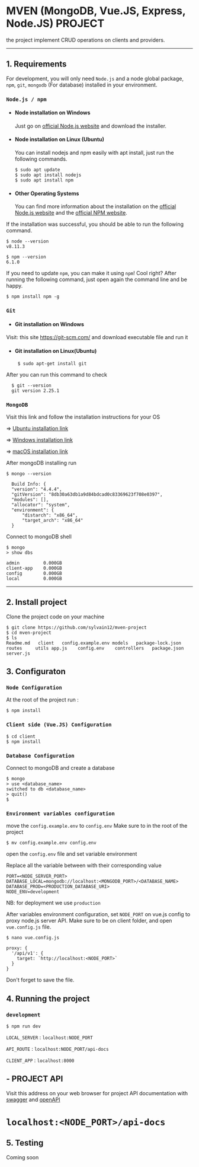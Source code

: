 # MVEN (MongoDB, Vue.JS, Express, Node.JS) PROJECT

the project implement CRUD operations on clients and providers.

---
## 1. Requirements

For development, you will only need `Node.js` and a node global package, `npm`, `git`, `mongodb` (For database) installed in your environment.

### `Node.js / npm`
- #### Node installation on Windows

  Just go on [official Node.js website](https://nodejs.org/) and download the installer.

- #### Node installation on Linux (Ubuntu)

  You can install nodejs and npm easily with apt install, just run the following commands.

      $ sudo apt update
      $ sudo apt install nodejs
      $ sudo apt install npm

- #### Other Operating Systems
  You can find more information about the installation on the [official Node.js website](https://nodejs.org/) and the [official NPM website](https://npmjs.org/).

If the installation was successful, you should be able to run the following command.

    $ node --version
    v8.11.3

    $ npm --version
    6.1.0

If you need to update `npm`, you can make it using `npm`! Cool right? After running the following command, just open again the command line and be happy.

    $ npm install npm -g

### `Git`
- #### Git installation on Windows
Visit: this site https://git-scm.com/ and download executable file and run it

- #### Git installation on Linux(Ubuntu)

       $ sudo apt-get install git

After you can run this command to check

      $ git --version
      git version 2.25.1

### `MongoDB`

Visit this link and follow the installation instructions for your OS

=> [Ubuntu installation link](https://docs.mongodb.com/manual/tutorial/install-mongodb-on-ubuntu/)

=> [Windows installation link](https://docs.mongodb.com/manual/tutorial/install-mongodb-on-windows/)

=> [macOS installation link](https://docs.mongodb.com/manual/tutorial/install-mongodb-on-os-x-tarball/)

After mongoDB installing run

    $ mongo --version

      Build Info: {
      "version": "4.4.4",
      "gitVersion": "8db30a63db1a9d84bdcad0c83369623f708e0397",
      "modules": [],
      "allocator": "system",
      "environment": {
          "distarch": "x86_64",
          "target_arch": "x86_64"
      }

Connect to mongoDB shell

    $ mongo
    > show dbs

    admin         0.000GB
    client-app    0.000GB
    config        0.000GB
    local         0.000GB

---
## 2. Install project


Clone the project code on your machine

    $ git clone https://github.com/sylvain12/mven-project
    $ cd mven-project
    $ ls
    Readme.md   client   config.example.env models   package-lock.json  routes     utils app.js    config.env    controllers   package.json  server.js

## 3. Configuraton
 ### `Node Configuration`
 At the root of the project run :

    $ npm install
 ### `Client side (Vue.JS) Configuration`
    $ cd client
    $ npm install

 ### `Database Configuration`
Connect to mongoDB and create a database

    $ mongo
    > use <database_name>
    switched to db <database_name>
    > quit()
    $ 
    
### `Environment variables configuration`
move the `config.example.env` to `config.env`
Make sure to in the root of the project

    $ mv config.example.env config.env

open the `config.env` file and set variable environment

Replace all the variable between with their corresponding value

    PORT=<NODE_SERVER_PORT>
    DATABASE_LOCAL=mongodb://localhost:<MONGODB_PORT>/<DATABASE_NAME>
    DATABASE_PROD=<PRODUCTION_DATABASE_URI>
    NODE_ENV=development
NB: for deployment we use `production`

After variables environment configuration, set `NODE_PORT` on vue.js config to proxy node.js server API. Make sure to be on client folder, and open `vue.config.js` file.

    $ nano vue.config.js

    proxy: {
      '/api/v1': {
        target: `http://localhost:<NODE_PORT>`
      }
    }
Don't forget to save the file.

## 4. Running the project

### `development`
    $ npm run dev

  `LOCAL_SERVER` : `localhost:NODE_PORT`

  `API_ROUTE` : `localhost:NODE_PORT/api-docs`

  `CLIENT_APP` : `localhost:8000`
  

## - PROJECT API 
Visit this address on your web browser for project API documentation with [swagger](https://swagger.io/) and [openAPI](https://www.openapis.org/)


# `localhost:<NODE_PORT>/api-docs`

<!-- ### `production`
    $ npm run prod -->


## 5. Testing
Coming soon